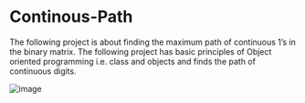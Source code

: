 # Continous-Path
The following project is about finding the maximum path of continuous 1’s in the binary matrix. The following project has basic principles of Object oriented programming i.e. class and objects and finds the path of continuous digits.

![image](https://user-images.githubusercontent.com/58242932/122675185-ea1e9e80-d1f5-11eb-8773-c23475050ae2.png)
